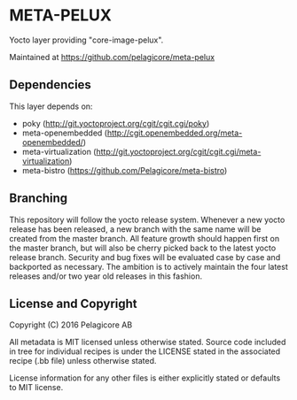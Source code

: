 META-PELUX
==========
Yocto layer providing "core-image-pelux".

Maintained at https://github.com/pelagicore/meta-pelux

Dependencies
------------

This layer depends on:
* poky (http://git.yoctoproject.org/cgit/cgit.cgi/poky)
* meta-openembedded (http://cgit.openembedded.org/meta-openembedded/)
* meta-virtualization (http://git.yoctoproject.org/cgit/cgit.cgi/meta-virtualization)
* meta-bistro (https://github.com/Pelagicore/meta-bistro)

Branching
---------
This repository will follow the yocto release system. Whenever a new yocto release has been released, a new branch with the same name will be created from the master branch. All feature growth should happen first on the master branch, but will also be cherry picked back to the latest yocto release branch. Security and bug fixes will be evaluated case by case and backported as necessary. The ambition is to actively maintain the four latest releases and/or two year old releases in this fashion.

License and Copyright
---------------------
Copyright (C) 2016 Pelagicore AB

All metadata is MIT licensed unless otherwise stated. Source code included in tree for individual recipes is under the LICENSE stated in the associated recipe (.bb file) unless otherwise stated.

License information for any other files is either explicitly stated or defaults to MIT license.
